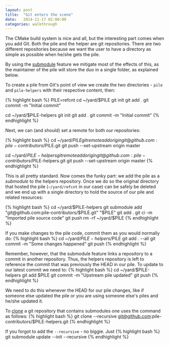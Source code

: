 ```yaml
---
layout: post
title:  "Git enters the scene"
date:   2014-11-17 02:00:00
categories: walkthrough
---
```


The CMake build system is nice and all, but
the interesting part comes when you add Git.
Both the pile and the helper are git repositories.
There are two different repositories because
we want the user to have a directory as simple
as possible when he/she gets the pile.

By using the [submodule](http://git-scm.com/docs/git-submodule)
feature we mitigate most
of the effects of this, as the maintainer of
the pile will store the duo in a single folder,
as explained below.

To create a pile from Git's point of view we
create the two directories - `pile` and `pile-helpers`
with their respective content, then:

{% highlight bash %}
PILE=refcnt
cd ~/yard/$PILE
git init
git add .
git commit -m "Initial commit"

cd ~/yard/$PILE-helpers
git init
git add .
git commit -m "Initial commit"
{% endhighlight %}

Next, we can (and should) set a remote for both
our repositories:

{% highlight bash %}
cd ~/yard/$PILE
git remote add origin git@github.com:pile-contributors/$PILE.git
git push --set-upstream origin master

cd ~/yard/$PILE-helpers
git remote add origin git@github.com:pile-contributors/$PILE-helpers.git
git push --set-upstream origin master
{% endhighlight %}

This is all pretty standard. Now comes the funky part:
we add the pile as a *submodule* to the helpers
repository. Once we do so the original directory
that hosted the pile (`~/yard/refcnt` in our case)
can be safely be deleted and we end up with a
single directory to hold the source of our pile
and related resources:

{% highlight bash %}
cd ~/yard/$PILE-helpers
git submodule add "git@github.com:pile-contributors/$PILE.git" "$PILE"
git add .
git ci -m "Imported pile source code"
git push
rm -rf ~/yard/$PILE
{% endhighlight %}

If you make changes to the pile code, commit them as
you would normally do:
{% highlight bash %}
cd ~/yard/$PILE-helpers/$PILE
git add . --all
git commit -m "Some changes happened"
git push
{% endhighlight %}

Remember, however, that the submodule feature links a repository
to a commit in another repository. Thus, the helpers repository is
left to reference the commit that was previously the HEAD in our pile.
To update to our latest commit we need to:
{% highlight bash %}
cd ~/yard/$PILE-helpers
git add $PILE
git commit -m "Upstream pile updated"
git push
{% endhighlight %}

We need to do this whenever the HEAD for our pile changes,
like if someone else updated the pile or you are using
someone else's piles and he/she updated it.

To [clone](http://git-scm.com/docs/git-clone)
a git repository that contains submodules one uses
the command as follows:
{% highlight bash %}
git clone --recursive git@github.com:pile-contributors/$PILE-helpers.git
{% endhighlight %}

If you forgot to add the `--recursive` - no biggie. Just
{% highlight bash %}
git submodule update --init --recursive
{% endhighlight %}



